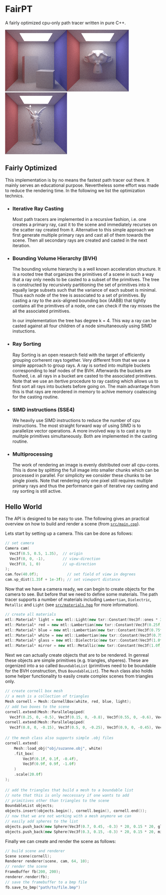 # FairPT
A fairly optimized cpu-only path tracer written in pure C++.

![Cornell](img/cornell.bmp)![Suzanne](img/suzanne.bmp)![Lucy](img/lucy.bmp)

## Fairly Optimized

This implementation is by no means the fastest path tracer out there. It mainly serves an educational purpose. Nevertheless some effort was made to reduce the rendering time. In the following we list the optimization technics.

- ### Iterative Ray Casting
  Most path tracers are implemented in a recursive fashion, i.e. one creates a primary ray, cast it to the scene and immediately recurses on the scatter ray created from it. Alternative to this simple approach we first generate multiple primary rays and cast all of them towards the scene. Then all secondary rays are created and casted in the next iteration. 

- ### Bounding Volume Hierarchy (BVH)
  The bounding volume hierarchy is a well known acceleration structure. It is a rooted tree that organizes the primitives of a scene in such a way that a ray only needs to be casted to a subset of the primitives. The tree is constructed by recursively partitioning the set of primitives into k equally large subsets such that the variance of each subset is minimal. Thus each node of the tree is associated to a set of primitives. By casting a ray to the axis-aligned bounding box (AABB) that tightly contains all the primitives of a node, one can check if the ray misses the all the associated primitives. 
  
  In our implementation the tree has degree k = 4. This way a ray can be casted against all four children of a node simultaneously using SIMD instuctions.

- ### Ray Sorting
  Ray Sorting is an open research field with the target of efficiently grouping corherent rays together. Very different from that we use a simple approach to group rays. A ray is sorted into multiple buckets corresponding to leaf nodes of the BVH. Afterwards the buckets are flushed, i.e. all rays in a bucket are casted to the associated primitives. Note that we use an itertive procedure to ray casting which allows us to first sort all rays into buckets before going on. The main advantage from this is that rays are reordered in memory to achive memory coalescing for the casting routine.
  
- ### SIMD instructions (SSE4)
  We heavily use SIMD instructions to reduce the number of cpu instructions. The most straight forward way of using SIMD is to parallelize vector operations. A more involved way is to cast a ray to mulitple primitives simultaneously. Both are implemented in the casting routine.
  
- ### Multiprocessing
  The work of rendering an image is evenly distributed over all cpu-cores. This is done by splitting the full image into smaller chunks which can be processed in parallel. For simplicity we consider these chunks to be single pixels. Note that rendering only one pixel still requires multiple primary rays and thus the performance gain of iterative ray casting and ray sorting is still active. 


## Hello World
  
The API is designed to be easy to use. The following gives an practical overview on how to build and render a scene (from [`src/main.cpp`]()).

Lets start by setting up a camera. This can be done as follows:
```C++
// set camera
Camera cam(
  Vec3f(0.5, 0.5, 1.35),  // origin
  Vec3f(0, 0, -1),        // view-direction
  Vec3f(0, 1, 0)          // up-direction
);
cam.fov(40.0f);             // set field of view in degrees
cam.vp_dist(1.35f + 1e-3f); // set viewport distance
```

Now that we have a camera ready, we can begin to create objects for the camera to see. But before that we need to define some materials. The path tracer supports a number of materials including `Lambertian`, `Dielectric`, `Metallic` and `Light` (see [`src/materials.hpp`](src/materials.hpp) for more information).
```C++
// create all materials
mtl::Material* light = new mtl::Light(new txr::Constant(Vec3f::ones * 3.0f));
mtl::Material* red = new mtl::Lambertian(new txr::Constant(Vec3f(0.25f, 0.25f, 0.75f)));
mtl::Material* blue = new mtl::Lambertian(new txr::Constant(Vec3f(0.75f, 0.25f, 0.25f)));
mtl::Material* white = new mtl::Lambertian(new txr::Constant(Vec3f(0.75f, 0.75f, 0.75f)));
mtl::Material* glass = new mtl::Dielectric(new txr::Constant(Vec3f(1.0f, 1.0f, 1.0f)), 1.5f);
mtl::Material* mirror = new mtl::Metallic(new txr::Constant(Vec3f(1.0f, 1.0f, 1.0f)), 0.0f);
```

Next we can actually create objects that are to be rendered. In genreal these objects are simple primitives (e.g. triangles, shperes). These are orgenized into a so called `BoundableList` (primitives need to be boundable for the BVH construction, thus `BoundableList`). The `Mesh` class also holds some helper functionality to easily create complex scenes from triangles only.
```C++
// create cornell box mesh
// a mesh is a collection of triangles
Mesh cornell = Mesh::CornellBox(white, red, blue, light);
// add two boxes to the scene
cornell.extend(Mesh::Parallelepiped(
  Vec3f(0.25, 0, -0.5), Vec3f(0.15, 0, -0.8), Vec3f(0.55, 0, -0.6), Vec3f(0.25, 0.6, -0.5), white));
cornell.extend(Mesh::Parallelepiped(
  Vec3f(0.8, 0, -0.15), Vec3f(0.5, 0, -0.25), Vec3f(0.9, 0, -0.45), Vec3f(0.8, 0.3, -0.15), white));

// the mesh class also supports simple .obj files
cornell.extend(
    Mesh::load_obj("obj/suzanne.obj", white)
    .fit_box(
        Vec3f(0.1f, 0.1f, -0.4f),
        Vec3f(0.9f, 0.9f, -1.0f)
    )
    .scale(20.0f)
); 

// add the triangles that build a mesh to a boundable list
// note that this is only neccessary if one wants to add
// primitives other than triangles to the scene
BoundableList objects;
objects.insert(objects.begin(), cornell.begin(), cornell.end());
// now that we are not working with a mesh anymore we can
// easily add spheres to the list
objects.push_back(new Sphere(Vec3f(0.7, 0.45, -0.3) * 20, 0.15 * 20, glass));
objects.push_back(new Sphere(Vec3f(0.3, 0.15, -0.3) * 20, 0.15 * 20, mirror));
```

Finally we can create and render the scene as follows:
```C++
// build scene and renderer
Scene scene(cornell);
Renderer renderer(scene, cam, 64, 10);
// render the scene
FrameBuffer fb(200, 200);
renderer.render(fb);
// save the framebuffer to a bmp file
fb.save_to_bmp("path/to/file.bmp")
```
